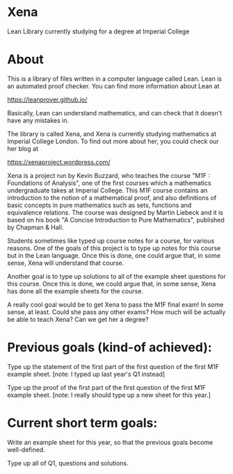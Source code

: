 # Xena
Lean Library currently studying for a degree at Imperial College 

# About

This is a library of files written in a computer language called Lean.
Lean is an automated proof checker. You can find more information about Lean at

https://leanprover.github.io/

Basically, Lean can understand mathematics, and can check that it
doesn't have any mistakes in.

The library is called Xena, and Xena is currently studying mathematics
at Imperial College London. To find out more about her, you could
check our her blog at

https://xenaproject.wordpress.com/

Xena is a project run by Kevin Buzzard,
who teaches the course "M1F : Foundations of Analysis", one of the
first courses which a mathematics undergraduate takes at Imperial College.
This M1F course contains an introduction to the notion of a mathematical proof,
and also definitions of basic concepts in pure mathematics such as sets,
functions
and equivalence relations. The course was designed by Martin Liebeck
and it is based on his book "A Concise Introduction to Pure Mathematics",
published by Chapman & Hall.

Students sometimes like typed up course notes for a course, for various
reasons. One of the goals of this project is to type up notes for this course
but in the Lean language. Once this is done, one could argue that, in some
sense, Xena will understand that course. 

Another goal is to type up solutions to all of the example sheet questions
for this course. Once this is done, we could argue that, in some sense,
Xena has done all the example sheets for the course.

A really cool goal would be to get Xena to pass the M1F final exam! In
some sense, at least. Could she pass any other exams? How much will be
actually be able to teach Xena? Can we get her a degree?

# Previous goals (kind-of achieved):

Type up the statement of the first part of the first question of the first M1F example sheet. [note: I typed up last year's Q1 instead]

Type up the proof of the first part of the first question of the first M1F example sheet. [note: I really should type up a new sheet for this year.]

# Current short term goals:

Write an example sheet for this year, so that the previous goals become well-defined.

Type up all of Q1, questions and solutions.
